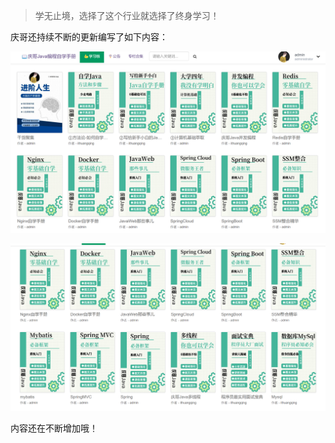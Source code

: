 > 学无止境，选择了这个行业就选择了终身学习！

庆哥还持续不断的更新编写了如下内容：

![image-20220511163533755](img/image-20220511163533755.png)

![image-20220511163550531](img/image-20220511163550531.png)

内容还在不断增加哦！